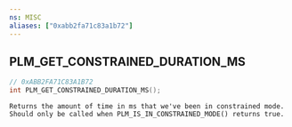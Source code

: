```yaml
---
ns: MISC
aliases: ["0xabb2fa71c83a1b72"]
---
```

## PLM_GET_CONSTRAINED_DURATION_MS

```c
// 0xABB2FA71C83A1B72
int PLM_GET_CONSTRAINED_DURATION_MS();
```

```
Returns the amount of time in ms that we've been in constrained mode. Should only be called when PLM_IS_IN_CONSTRAINED_MODE() returns true.
```
